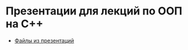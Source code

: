 # Презентации для лекций по ООП на С++

- [Файлы из презентаций](https://github.com/aatutor/oop_cpp_files)
